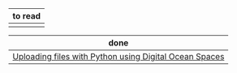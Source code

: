 | to read       |
| ------------- |
|               |


| done          |
| ------------- |
| [Uploading files with Python using Digital Ocean Spaces](https://medium.com/@tatianatylosky/uploading-files-with-python-using-digital-ocean-spaces-58c9a57eb05b)  |              |

